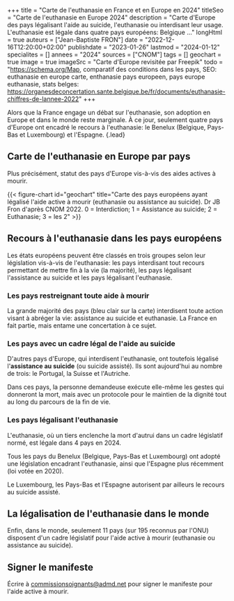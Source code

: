 +++
title = "Carte de l'euthanasie en France et en Europe en 2024"
titleSeo = "Carte de l'euthanasie en Europe 2024"
description = "Carte d'Europe des pays légalisant l'aide au suicide, l'euthanasie ou interdisant leur usage. L'euthanasie est légale dans quatre pays européens: Belgique ..."
longHtml = true
auteurs = ["Jean-Baptiste FRON"]
date = "2022-12-16T12:20:00+02:00"
publishdate = "2023-01-26"
lastmod = "2024-01-12"
specialites = []
annees = "2024"
sources = ["CNOM"]
tags = []
geochart = true
image = true
imageSrc = "Carte d'Europe revisitée par Freepik"
todo = "https://schema.org/Map, comparatif des conditions dans les pays, SEO: euthanasie en europe carte, enthanasie pays europeen, pays europe euthanasie, stats belges: https://organesdeconcertation.sante.belgique.be/fr/documents/euthanasie-chiffres-de-lannee-2022"
+++

Alors que la France engage un débat sur l'euthanasie, son adoption en Europe et dans le monde reste marginale. À ce jour, seulement quatre pays d'Europe ont encadré le recours à l'euthanasie: le Benelux (Belgique, Pays-Bas et Luxembourg) et l'Espagne.
{.lead}

## Carte de l'euthanasie en Europe par pays

Plus précisément, statut des pays d'Europe vis-à-vis des aides actives à mourir.

{{< figure-chart id="geochart" title="Carte des pays européens ayant légalisé l'aide active à mourir (euthanasie ou assistance au suicide). Dr JB Fron d'après CNOM 2022. 0 = Interdiction; 1 = Assistance au suicide; 2 = Euthanasie; 3 = les 2" >}}

<script>
function drawRegionsMap() {
  var geoData = google.visualization.arrayToDataTable([
    ['Country', 'Réglementation'],
    ['Austria', 1],
    ['Belgium', 2],
    ['Bulgaria', 0],
    ['Croatia', 0],
    ['Cyprus', 0],
    ['Czech Republic', 0],
    ['Denmark', 0],
    ['Estonia', 0],
    ['Finland', 0],
    ['France', 0],
    ['Germany', 0],
    ['Greece', 0],
    ['Hungary', 0],
    ['Ireland', 0],
    ['Italy', 0],
    ['Latvia', 0],
    ['Lithuania', 0],
    ['Luxembourg', 3],
    ['Malta', 0],
    ['Netherlands', 3],
    ['Norway', 0],
    ['Poland', 0],
    ['Portugal', 1],
    ['Romania', 0],
    ['Slovakia', 0],
    ['Slovenia', 0],
    ['Spain', 3],
    ['Sweden', 0],
    ['Switzerland', 1],
    ['GB', 0],
  ])
  var geoOptions = {
  colorAxis: {minValue: 0,  colors: ['#ECEDFE', '#4150f5']},
  datalessRegionColor: '#fff',
  legend: {textStyle: {fontName: 'Roboto, sans-serif' }},
  region: '150',
  tooltip: {showColorCode: true}
  }
  var chart = new google.visualization.GeoChart(document.getElementById('geochart'))
  chart.draw(geoData, geoOptions)
}
</script>

## Recours à l'euthanasie dans les pays européens

Les états européens peuvent être classés en trois groupes selon leur législation vis-à-vis de l'euthanasie: les pays interdisant tout recours permettant de mettre fin à la vie (la majorité), les pays légalisant l'assistance au suicide et les pays légalisant l'euthanasie.

### Les pays restreignant toute aide à mourir

La grande majorité des pays (bleu clair sur la carte) interdisent toute action visant à abréger la vie: assistance au suicide et euthanasie. La France en fait partie, mais entame une concertation à ce sujet.

### Les pays avec un cadre légal de l'aide au suicide

D'autres pays d'Europe, qui interdisent l'euthanasie, ont toutefois légalisé l'**assistance au suicide** (ou suicide assisté). Ils sont aujourd'hui au nombre de trois: le Portugal, la Suisse et l'Autriche.

Dans ces pays, la personne demandeuse exécute elle-même les gestes qui donneront la mort, mais avec un protocole pour le maintien de la dignité tout au long du parcours de la fin de vie.

### Les pays légalisant l'euthanasie

L'euthanasie, où un tiers enclenche la mort d'autrui dans un cadre législatif normé, est légale dans 4 pays en 2024.

Tous les pays du Benelux (Belgique, Pays-Bas et Luxembourg) ont adopté une législation encadrant l'euthanasie, ainsi que l'Espagne plus récemment (loi votée en 2020).

Le Luxembourg, les Pays-Bas et l'Espagne autorisent par ailleurs le recours au suicide assisté.

## La légalisation de l'euthanasie dans le monde

Enfin, dans le monde, seulement 11 pays (sur 195 reconnus par l'ONU) disposent d'un cadre législatif pour l'aide active à mourir (euthanasie ou assistance au suicide).

## Signer le manifeste

Écrire à commissionsoignants@admd.net pour signer le manifeste pour l'aide active à mourir.
